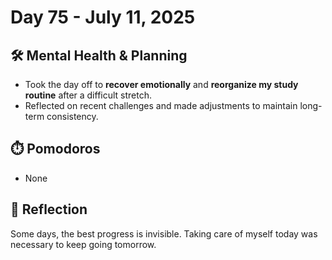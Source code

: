 # Day 75 - July 11, 2025

## 🛠️ Mental Health & Planning
- Took the day off to **recover emotionally** and **reorganize my study routine** after a difficult stretch.
- Reflected on recent challenges and made adjustments to maintain long-term consistency.

## ⏱️ Pomodoros
- None

## 💬 Reflection
Some days, the best progress is invisible. Taking care of myself today was necessary to keep going tomorrow.
